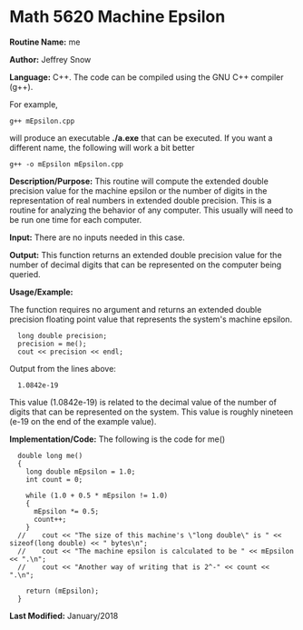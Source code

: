 # Math 5620 Machine Epsilon

**Routine Name:**           me

**Author:** Jeffrey Snow

**Language:** C++. The code can be compiled using the GNU C++ compiler (g++).

For example,

    g++ mEpsilon.cpp

will produce an executable **./a.exe** that can be executed. If you want a different name, the following will work a bit
better

    g++ -o mEpsilon mEpsilon.cpp

**Description/Purpose:** This routine will compute the extended double precision value for the machine epsilon or the number of digits
in the representation of real numbers in extended double precision. This is a routine for analyzing the behavior of any computer. This
usually will need to be run one time for each computer.

**Input:** There are no inputs needed in this case.

**Output:** This function returns an extended double precision value for the number of decimal digits that can be represented on the
computer being queried.

**Usage/Example:**

The function requires no argument and returns an extended double precision floating point value that represents the system's machine
epsilon.

      long double precision;
      precision = me();
      cout << precision << endl;

Output from the lines above:

      1.0842e-19

This value (1.0842e-19) is related to the decimal value of the number of digits that can be represented on the system. This value is
roughly nineteen (e-19 on the end of the example value).

**Implementation/Code:** The following is the code for me()

      double long me()
      {
        long double mEpsilon = 1.0;
        int count = 0;

        while (1.0 + 0.5 * mEpsilon != 1.0)
        {
          mEpsilon *= 0.5;
          count++;
        }
      //	cout << "The size of this machine's \"long double\" is " << sizeof(long double) << " bytes\n";
      //	cout << "The machine epsilon is calculated to be " << mEpsilon << ".\n";
      //	cout << "Another way of writing that is 2^-" << count << ".\n";

        return (mEpsilon);
      }

**Last Modified:** January/2018
